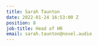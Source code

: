 ```yaml
---
title: Sarah Taunton
date: 2022-01-24 16:53:00 Z
position: 8
job-title: Head of HR
email: sarah.taunton@novel.audio
---
```


